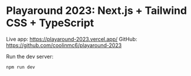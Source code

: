 # Playaround 2023: Next.js + Tailwind CSS + TypeScript

Live app: https://playaround-2023.vercel.app/
GitHub: https://github.com/coolinmc6/playaround-2023

Run the dev server:

```bash
npm run dev
```

